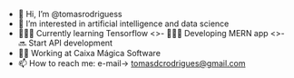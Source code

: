 - 👋 Hi, I’m @tomasrodriguess
- 👀 I’m interested in artificial intelligence and data science
- 👨🏻‍💻 Currently learning Tensorflow
<>- 👷🏻‍♂️ Developing MERN app
<>- 🔜 Start API development
- 🚴‍♂️ Working at Caixa Mágica Software 
- 📫 How to reach me: e-mail-> [tomasdcrodrigues@gmail.com](mailto:tomasdcrodrigues@gmail.com)
